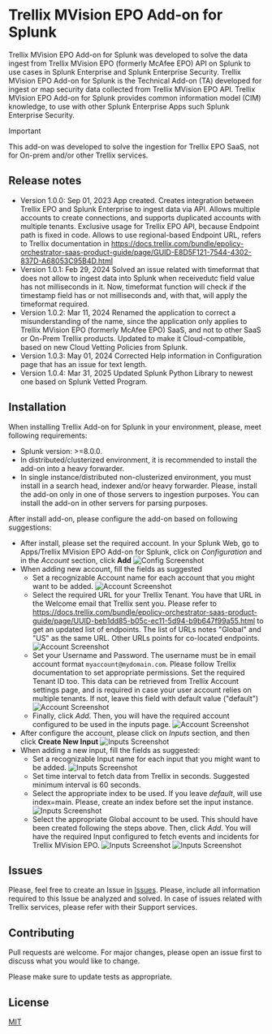 # Trellix MVision EPO Add-on for Splunk

Trellix MVision EPO Add-on for Splunk was developed to solve the data ingest from Trellix MVision EPO (formerly McAfee EPO) API on Splunk to use cases in Splunk Enterprise and Splunk Enterprise Security. Trellix MVision EPO Add-on for Splunk is the Technical Add-on (TA) developed for ingest or map security data collected from Trellix MVision EPO API. Trellix MVision EPO Add-on for Splunk provides common information model (CIM) knowledge, to use with other Splunk Enterprise Apps such Splunk Enterprise Security.

> [!IMPORTANT]  
> This add-on was developed to solve the ingestion for Trellix EPO SaaS, not for On-prem and/or other Trellix services.

## Release notes

* Version 1.0.0: Sep 01, 2023 App created. Creates integration between Trellix EPO and Splunk Enterprise to ingest data via API. Allows multiple accounts to create connections, and supports duplicated accounts with multiple tenants. Exclusive usage for Trellix EPO API, because Endpoint path is fixed in code. Allows to use regional-based Endpoint URL, refers to Trellix documentation in <https://docs.trellix.com/bundle/epolicy-orchestrator-saas-product-guide/page/GUID-E8D5F121-7544-4302-837D-A68053C95B4D.html>
* Version 1.0.1: Feb 29, 2024
Solved an issue related with timeformat that does not allow to ingest data into Splunk when receivedutc field value has not milliseconds in it. Now, timeformat function will check if the timestamp field has or not milliseconds and, with that, will apply the timeformat required.
* Version 1.0.2: Mar 11, 2024
Renamed the application to correct a misunderstanding of the name, since the application only applies to Trellix MVision EPO (formerly McAfee EPO) SaaS, and not to other SaaS or On-Prem Trellix products. Updated to make it Cloud-compatible, based on new Cloud Vetting Policies from Splunk.
* Version 1.0.3: May 01, 2024
Corrected Help information in Configuration page that has an issue for text length.
* Version 1.0.4: Mar 31, 2025
Updated Splunk Python Library to newest one based on Splunk Vetted Program.

## Installation

When installing Trellix Add-on for Splunk in your environment, please, meet following requirements:

* Splunk version: >=8.0.0.
* In distributed/clusterized environment, it is recommended to install the add-on into a heavy forwarder.
* In single instance/distributed non-clusterized environment, you must install in a search head, indexer and/or heavy forwarder. Please, install the add-on only in one of those servers to ingestion purposes. You can install the add-on in other servers for parsing purposes.

After install add-on, please configure the add-on based on following suggestions:

* After install, please set the required account. In your Splunk Web, go to Apps/Trellix MVision EPO Add-on for Splunk, click on *Configuration* and in the *Account* section, click **Add**
![Config Screenshot](screenshots/config_screen_1.png)
* When adding new account, fill the fields as suggested
  * Set a recognizable Account name for each account that you might want to be added.
![Account Screenshot](screenshots/add_account_1.png)
  * Select the required URL for your Trellix Tenant. You have that URL in the Welcome email that Trellix sent you. Please refer to <https://docs.trellix.com/bundle/epolicy-orchestrator-saas-product-guide/page/UUID-beb1dd85-b05c-ec11-5d94-b9b647f99a55.html> to get an updated list of endpoints. The list of URLs notes "Global" and "US" as the same URL. Other URLs points for co-located endpoints.
![Account Screenshot](screenshots/add_account_2.png)
  * Set your Username and Password. The username must be in email account format `myaccount@mydomain.com`. Please follow Trellix documentation to set appropriate permissions. Set the required Tenant ID too. This data can be retrieved from Trellix Account settings page, and is required in case your user account relies on multiple tenants. If not, leave this field with default value ("default")
![Account Screenshot](screenshots/add_account_3.png)
  * Finally, click *Add*. Then, you will have the required account configured to be used in the inputs page.
![Account Screenshot](screenshots/config_screen_2.png)
* After configure the account, please click on *Inputs* section, and then click **Create New Input**
![Inputs Screenshot](screenshots/input_screen_1.png)
* When adding a new input, fill the fields as suggested:
  * Set a recognizable Input name for each input that you might want to be added.
![Inputs Screenshot](screenshots/add_input_1.png)
  * Set time interval to fetch data from Trellix in seconds. Suggested minimum interval is 60 seconds.
  * Select the appropriate index to be used. If you leave *default*, will use index=main. Please, create an index before set the input instance.
![Inputs Screenshot](screenshots/add_input_2.png)
  * Select the appropriate Global account to be used. This should have been created following the steps above. Then, click *Add*. You will have the required Input configured to fetch events and incidents for Trellix MVision EPO.
![Inputs Screenshot](screenshots/add_input_3.png)
![Inputs Screenshot](screenshots/add_input_4.png)

## Issues

Please, feel free to create an Issue in [Issues](/../../issues/new). Please, include all information required to this Issue be analyzed and solved. In case of issues related with Trellix services, please refer with their Support services.

## Contributing

Pull requests are welcome. For major changes, please open an issue first to discuss what you would like to change.

Please make sure to update tests as appropriate.

## License

[MIT](https://choosealicense.com/licenses/mit/)
